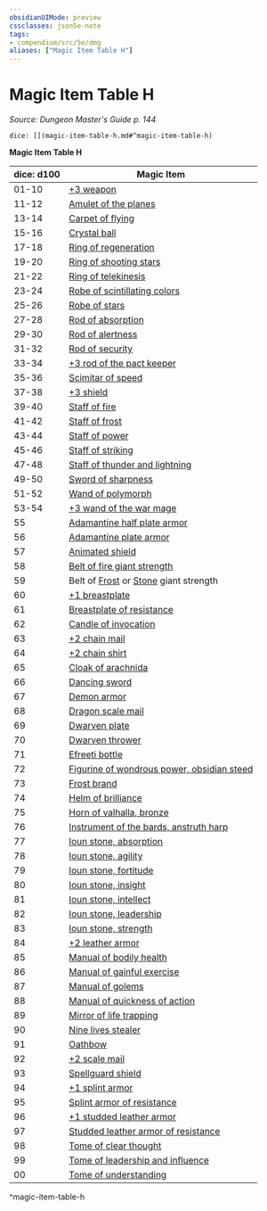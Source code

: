 ```yaml
---
obsidianUIMode: preview
cssclasses: json5e-note
tags:
- compendium/src/5e/dmg
aliases: ["Magic Item Table H"]
---
```

# Magic Item Table H
*Source: Dungeon Master's Guide p. 144* 

`dice: [](magic-item-table-h.md#^magic-item-table-h)`

**Magic Item Table H**

| dice: d100 | Magic Item |
|------------|------------|
| 01-10 | [+3 weapon](4-Resources/Compendium/items/3-weapon.md) |
| 11-12 | [Amulet of the planes](4-Resources/Compendium/items/amulet-of-the-planes.md) |
| 13-14 | [Carpet of flying](4-Resources/Compendium/items/carpet-of-flying.md) |
| 15-16 | [Crystal ball](4-Resources/Compendium/items/crystal-ball.md) |
| 17-18 | [Ring of regeneration](4-Resources/Compendium/items/ring-of-regeneration.md) |
| 19-20 | [Ring of shooting stars](4-Resources/Compendium/items/ring-of-shooting-stars.md) |
| 21-22 | [Ring of telekinesis](4-Resources/Compendium/items/ring-of-telekinesis.md) |
| 23-24 | [Robe of scintillating colors](4-Resources/Compendium/items/robe-of-scintillating-colors.md) |
| 25-26 | [Robe of stars](4-Resources/Compendium/items/robe-of-stars.md) |
| 27-28 | [Rod of absorption](4-Resources/Compendium/items/rod-of-absorption.md) |
| 29-30 | [Rod of alertness](4-Resources/Compendium/items/rod-of-alertness.md) |
| 31-32 | [Rod of security](4-Resources/Compendium/items/rod-of-security.md) |
| 33-34 | [+3 rod of the pact keeper](4-Resources/Compendium/items/3-rod-of-the-pact-keeper.md) |
| 35-36 | [Scimitar of speed](4-Resources/Compendium/items/scimitar-of-speed.md) |
| 37-38 | [+3 shield](4-Resources/Compendium/items/3-shield.md) |
| 39-40 | [Staff of fire](4-Resources/Compendium/items/staff-of-fire.md) |
| 41-42 | [Staff of frost](4-Resources/Compendium/items/staff-of-frost.md) |
| 43-44 | [Staff of power](4-Resources/Compendium/items/staff-of-power.md) |
| 45-46 | [Staff of striking](4-Resources/Compendium/items/staff-of-striking.md) |
| 47-48 | [Staff of thunder and lightning](4-Resources/Compendium/items/staff-of-thunder-and-lightning.md) |
| 49-50 | [Sword of sharpness](4-Resources/Compendium/items/sword-of-sharpness.md) |
| 51-52 | [Wand of polymorph](4-Resources/Compendium/items/wand-of-polymorph.md) |
| 53-54 | [+3 wand of the war mage](4-Resources/Compendium/items/3-wand-of-the-war-mage.md) |
| 55 | [Adamantine half plate armor](4-Resources/Compendium/items/adamantine-armor.md) |
| 56 | [Adamantine plate armor](4-Resources/Compendium/items/adamantine-armor.md) |
| 57 | [Animated shield](4-Resources/Compendium/items/animated-shield.md) |
| 58 | [Belt of fire giant strength](4-Resources/Compendium/items/belt-of-fire-giant-strength.md) |
| 59 | Belt of [Frost](4-Resources/Compendium/items/belt-of-frost-giant-strength.md) or [Stone](4-Resources/Compendium/items/belt-of-stone-giant-strength.md) giant strength |
| 60 | [+1 breastplate](4-Resources/Compendium/items/1-armor.md) |
| 61 | [Breastplate of resistance](4-Resources/Compendium/items/armor-of-resistance.md) |
| 62 | [Candle of invocation](4-Resources/Compendium/items/candle-of-invocation.md) |
| 63 | [+2 chain mail](4-Resources/Compendium/items/2-armor.md) |
| 64 | [+2 chain shirt](4-Resources/Compendium/items/2-armor.md) |
| 65 | [Cloak of arachnida](4-Resources/Compendium/items/cloak-of-arachnida.md) |
| 66 | [Dancing sword](4-Resources/Compendium/items/dancing-sword.md) |
| 67 | [Demon armor](4-Resources/Compendium/items/demon-armor.md) |
| 68 | [Dragon scale mail](4-Resources/Compendium/items/dragon-scale-mail.md) |
| 69 | [Dwarven plate](4-Resources/Compendium/items/dwarven-plate.md) |
| 70 | [Dwarven thrower](4-Resources/Compendium/items/dwarven-thrower.md) |
| 71 | [Efreeti bottle](4-Resources/Compendium/items/efreeti-bottle.md) |
| 72 | [Figurine of wondrous power, obsidian steed](4-Resources/Compendium/items/figurine-of-wondrous-power-obsidian-steed.md) |
| 73 | [Frost brand](4-Resources/Compendium/items/frost-brand.md) |
| 74 | [Helm of brilliance](4-Resources/Compendium/items/helm-of-brilliance.md) |
| 75 | [Horn of valhalla, bronze](4-Resources/Compendium/items/horn-of-valhalla-bronze.md) |
| 76 | [Instrument of the bards, anstruth harp](4-Resources/Compendium/items/instrument-of-the-bards-anstruth-harp.md) |
| 77 | [Ioun stone, absorption](4-Resources/Compendium/items/ioun-stone-absorption.md) |
| 78 | [Ioun stone, agility](4-Resources/Compendium/items/ioun-stone-agility.md) |
| 79 | [Ioun stone, fortitude](4-Resources/Compendium/items/ioun-stone-fortitude.md) |
| 80 | [Ioun stone, insight](4-Resources/Compendium/items/ioun-stone-insight.md) |
| 81 | [Ioun stone, intellect](4-Resources/Compendium/items/ioun-stone-intellect.md) |
| 82 | [Ioun stone, leadership](4-Resources/Compendium/items/ioun-stone-leadership.md) |
| 83 | [Ioun stone, strength](4-Resources/Compendium/items/ioun-stone-strength.md) |
| 84 | [+2 leather armor](4-Resources/Compendium/items/2-armor.md) |
| 85 | [Manual of bodily health](4-Resources/Compendium/items/manual-of-bodily-health.md) |
| 86 | [Manual of gainful exercise](4-Resources/Compendium/items/manual-of-gainful-exercise.md) |
| 87 | [Manual of golems](4-Resources/Compendium/items/manual-of-golems.md) |
| 88 | [Manual of quickness of action](4-Resources/Compendium/items/manual-of-quickness-of-action.md) |
| 89 | [Mirror of life trapping](4-Resources/Compendium/items/mirror-of-life-trapping.md) |
| 90 | [Nine lives stealer](4-Resources/Compendium/items/nine-lives-stealer.md) |
| 91 | [Oathbow](4-Resources/Compendium/items/oathbow.md) |
| 92 | [+2 scale mail](4-Resources/Compendium/items/2-armor.md) |
| 93 | [Spellguard shield](4-Resources/Compendium/items/spellguard-shield.md) |
| 94 | [+1 splint armor](4-Resources/Compendium/items/1-armor.md) |
| 95 | [Splint armor of resistance](4-Resources/Compendium/items/armor-of-resistance.md) |
| 96 | [+1 studded leather armor](4-Resources/Compendium/items/1-armor.md) |
| 97 | [Studded leather armor of resistance](4-Resources/Compendium/items/armor-of-resistance.md) |
| 98 | [Tome of clear thought](4-Resources/Compendium/items/tome-of-clear-thought.md) |
| 99 | [Tome of leadership and influence](4-Resources/Compendium/items/tome-of-leadership-and-influence.md) |
| 00 | [Tome of understanding](4-Resources/Compendium/items/tome-of-understanding.md) |
^magic-item-table-h